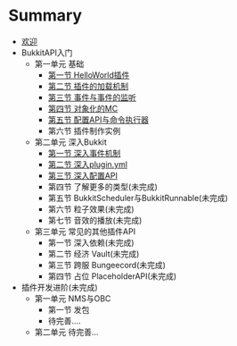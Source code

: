 # Summary

* [欢迎](README.md)
* BukkitAPI入门
  - 第一单元 基础
    - [第一节 HelloWorld插件](brm-1-1.md)
    - [第二节 插件的加载机制](brm-1-2.md)
    - [第三节 事件与事件的监听](brm-1-3.md)
    - [第四节 对象化的MC](brm-1-4.md)
    - [第五节 配置API与命令执行器](brm-1-5.md)
	- 第六节 插件制作实例
  - 第二单元 深入Bukkit
    - [第一节 深入事件机制](brm-2-1.md)
    - [第二节 深入plugin.yml](brm-2-2.md)
    - [第三节 深入配置API](brm-2-3.md)
    - 第四节 了解更多的类型(未完成)
    - 第五节 BukkitScheduler与BukkitRunnable(未完成)
    - 第六节 粒子效果(未完成)
    - 第七节 音效的播放(未完成)
  - 第三单元 常见的其他插件API
    - 第一节 深入依赖(未完成)
    - 第二节 经济 Vault(未完成)
    - 第三节 跨服 Bungeecord(未完成)
	- 第四节 占位 PlaceholderAPI(未完成)
* 插件开发进阶(未完成)
  - 第一单元 NMS与OBC
    - 第一节 发包
	- 待完善....
  - 第二单元 待完善...
